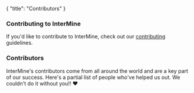 {
  "title": "Contributors"
}

### Contributing to InterMine

If you'd like to contribute to InterMine, check out our [contributing](/contributing) guidelines.

### Contributors

<p>InterMine's contributors come from all around the world and are a key part of our success. Here's a partial list of people who've helped us out. We couldn't do it without you!! ❤️</p>
